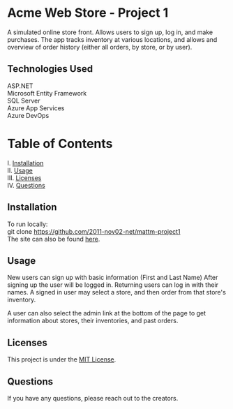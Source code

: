 # Acme Web Store - Project 1

A simulated online store front. Allows users to sign up, log in, and make purchases. The app tracks inventory at various locations, and allows and overview of order history (either all orders, by store, or by user).

## Technologies Used  
ASP.NET  
Microsoft Entity Framework  
SQL Server  
Azure App Services  
Azure DevOps  

# Table of Contents

I. [Installation](#installation)  
II. [Usage](#usage)  
III. [Licenses](#licenses)  
IV. [Questions](#questions)  


## Installation
To run locally:  
git clone https://github.com/2011-nov02-net/mattm-project1  
The site can also be found [here](https://anothertestwebapp.azurewebsites.net/).

## Usage

New users can sign up with basic information (First and Last Name)
After signing up the user will be logged in. Returning users can log in with their names.
A signed in user may select a store, and then order from that store's inventory.

A user can also select the admin link at the bottom of the page to get information about stores, their inventories, and past orders.

## Licenses
This project is under the [MIT License](https://github.com/git/git-scm.com/blob/master/MIT-LICENSE.txt).


## Questions
If you have any questions, please reach out to the creators.

